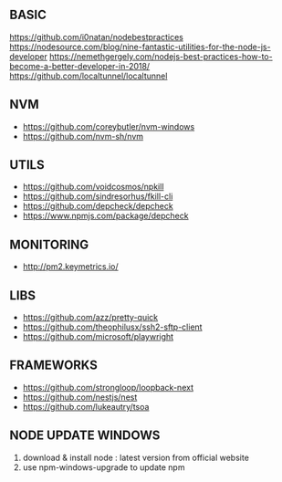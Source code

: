 
## BASIC
https://github.com/i0natan/nodebestpractices
https://nodesource.com/blog/nine-fantastic-utilities-for-the-node-js-developer
https://nemethgergely.com/nodejs-best-practices-how-to-become-a-better-developer-in-2018/
https://github.com/localtunnel/localtunnel

## NVM
- https://github.com/coreybutler/nvm-windows
- https://github.com/nvm-sh/nvm

## UTILS
- https://github.com/voidcosmos/npkill
- https://github.com/sindresorhus/fkill-cli
- https://github.com/depcheck/depcheck
- https://www.npmjs.com/package/depcheck

## MONITORING
- http://pm2.keymetrics.io/

## LIBS
- https://github.com/azz/pretty-quick
- https://github.com/theophilusx/ssh2-sftp-client
- https://github.com/microsoft/playwright

## FRAMEWORKS
- https://github.com/strongloop/loopback-next
- https://github.com/nestjs/nest
- https://github.com/lukeautry/tsoa

## NODE UPDATE WINDOWS

1. download & install node : latest version from official website
2. use npm-windows-upgrade to update npm
